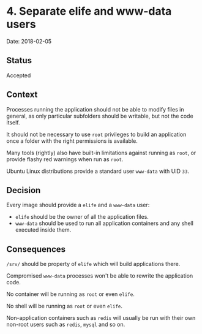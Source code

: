 # 4. Separate elife and www-data users

Date: 2018-02-05

## Status

Accepted

## Context

Processes running the application should not be able to modify files in general, as only particular subfolders should be writable, but not the code itself.

It should not be necessary to use `root` privileges to build an application once a folder with the right permissions is available.

Many tools (rightly) also have built-in limitations against running as `root`, or provide flashy red warnings when run as `root`.

Ubuntu Linux distributions provide a standard user `www-data` with UID `33`.

## Decision

Every image should provide a `elife` and a `www-data` user:

- `elife` should be the owner of all the application files.
- `www-data` should be used to run all application containers and any shell executed inside them.

## Consequences

`/srv/` should be property of `elife` which will build applications there.

Compromised `www-data` processes won't be able to rewrite the application code.

No container will be running as `root` or even `elife`.

No shell will be running as `root` or even `elife`.

Non-application containers such as `redis` will usually be run with their own non-root users such as `redis`, `mysql` and so on.
